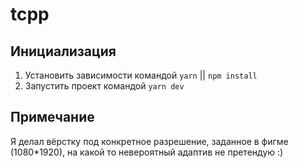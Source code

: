 # tcpp

## Инициализация 
1. Установить зависимости командой `yarn` || `npm install`
2. Запустить проект командой `yarn dev`

## Примечание 
Я делал вёрстку под конкретное разрешение, заданное в фигме (1080*1920), на какой то невероятный адаптив не претендую :)
